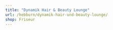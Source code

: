 ```yaml
---
title: "Dynamik Hair & Beauty Lounge"
url: /hebburn/dynamik-hair-und-beauty-lounge/
shop: Friseur
---
```

